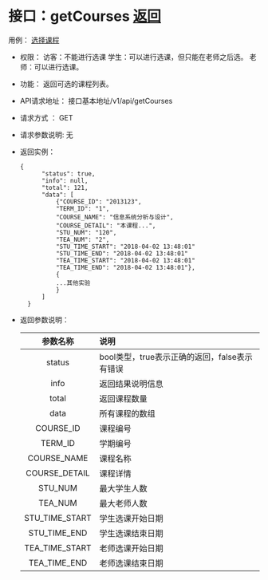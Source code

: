 ﻿<!-- markdownlint-disable MD033-->
<!-- 禁止MD033类型的警告 https://www.npmjs.com/package/markdownlint -->

# 接口：getCourses  [返回](../README.md)
用例： [选择课程](../usecase/选择课程.md)

- 权限：
    访客：不能进行选课
    学生：可以进行选课，但只能在老师之后选。
    老师：可以进行选课。

- 功能：
    返回可选的课程列表。

- API请求地址：
   接口基本地址/v1/api/getCourses

- 请求方式 ：
    GET

- 请求参数说明:
    无

- 返回实例：

      {
            "status": true,
            "info": null,
            "total": 121,
            "data": [
                {"COURSE_ID": "2013123",
                "TERM_ID": "1",
                "COURSE_NAME": "信息系统分析与设计",
                "COURSE_DETAIL": "本课程...",
                "STU_NUM": "120",
                "TEA_NUM": "2",
                "STU_TIME_START": "2018-04-02 13:48:01"
                "STU_TIME_END": "2018-04-02 13:48:01"
                "TEA_TIME_START": "2018-04-02 13:48:01"
                "TEA_TIME_END": "2018-04-02 13:48:01"},
                {
                ...其他实验
                }
            ]
        }

- 返回参数说明：

  |参数名称|说明|
  |:---------:|:--------------------------------------------------------|
  |status|bool类型，true表示正确的返回，false表示有错误|
  |info|返回结果说明信息|
  |total|返回课程数量|
  |data|所有课程的数组|
  |COURSE_ID|课程编号|
  |TERM_ID|学期编号|
  |COURSE_NAME|课程名称|
  |COURSE_DETAIL|课程详情|
  |STU_NUM|最大学生人数|
  |TEA_NUM|最大老师人数|
  |STU_TIME_START|学生选课开始日期|
  |STU_TIME_END|学生选课结束日期|
  |TEA_TIME_START|老师选课开始日期|
  |TEA_TIME_END|老师选课结束日期|
